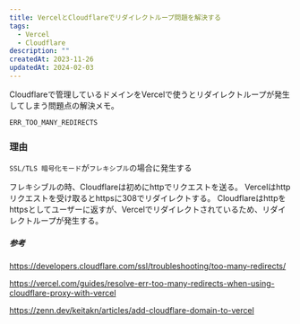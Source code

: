 ```yaml
---
title: VercelとCloudflareでリダイレクトループ問題を解決する
tags:
  - Vercel
  - Cloudflare
description: ""
createdAt: 2023-11-26
updatedAt: 2024-02-03
---
```


Cloudflareで管理しているドメインをVercelで使うとリダイレクトループが発生してしまう問題点の解決メモ。

```
ERR_TOO_MANY_REDIRECTS
```

### 理由

`SSL/TLS 暗号化モード`が`フレキシブル`の場合に発生する

フレキシブルの時、Cloudflareは初めにhttpでリクエストを送る。
Vercelはhttpリクエストを受け取るとhttpsに308でリダイレクトする。
Cloudflareはhttpをhttpsとしてユーザーに返すが、Vercelでリダイレクトされているため、リダイレクトループが発生する。

##### 参考

https://developers.cloudflare.com/ssl/troubleshooting/too-many-redirects/

https://vercel.com/guides/resolve-err-too-many-redirects-when-using-cloudflare-proxy-with-vercel

https://zenn.dev/keitakn/articles/add-cloudflare-domain-to-vercel
